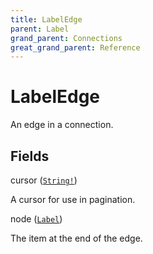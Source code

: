 ```yaml
---
title: LabelEdge
parent: Label
grand_parent: Connections
great_grand_parent: Reference
---
```


# LabelEdge

An edge in a connection.

## Fields

<div class="field-entry ">
  <span id="cursor" class="field-name anchored">cursor (<code><a href="/docs/reference/scalar/string">String!</a></code>)</span>

  <div class="description-wrapper">
   <p>A cursor for use in pagination.</p>

  </div>
</div>

<div class="field-entry ">
  <span id="node" class="field-name anchored">node (<code><a href="/docs/reference/object/label">Label</a></code>)</span>

  <div class="description-wrapper">
   <p>The item at the end of the edge.</p>

  </div>
</div>

